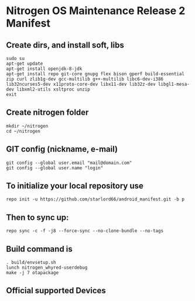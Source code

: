 Nitrogen OS Maintenance Release 2 Manifest
====================

Create dirs, and install soft, libs
-----------------------------------

    sudo su
    apt-get update
    apt-get install openjdk-8-jdk
    apt-get install repo git-core gnupg flex bison gperf build-essential zip curl zlib1g-dev gcc-multilib g++-multilib libc6-dev-i386 lib32ncurses5-dev x11proto-core-dev libx11-dev lib32z-dev libgl1-mesa-dev libxml2-utils xsltproc unzip
    exit

Create nitrogen folder
----------------------

    mkdir ~/nitrogen
    cd ~/nitrogen

GIT config (nickname, e-mail)
-----------------------------

    git config --global user.email "mail@domain.com"
    git config --global user.name "login"

To initialize your local repository use
---------------------------------------

    repo init -u https://github.com/starlord66/android_manifest.git -b p

Then to sync up:
----------------

    repo sync -c -f -j8 --force-sync --no-clone-bundle --no-tags

Build command is
----------------
    . build/envsetup.sh
    lunch nitrogen_whyred-userdebug
    make -j 7 otapackage

Official supported Devices
-----------------
